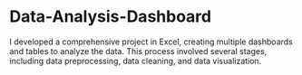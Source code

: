 # Data-Analysis-Dashboard
I developed a comprehensive project in Excel, creating multiple dashboards and tables to analyze the data. This process involved several stages, including data preprocessing, data cleaning, and data visualization.
